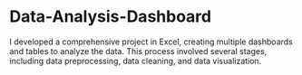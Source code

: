 # Data-Analysis-Dashboard
I developed a comprehensive project in Excel, creating multiple dashboards and tables to analyze the data. This process involved several stages, including data preprocessing, data cleaning, and data visualization.
